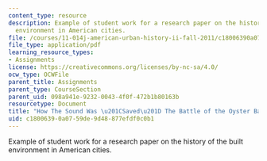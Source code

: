 ```yaml
---
content_type: resource
description: Example of student work for a research paper on the history of the built
  environment in American cities.
file: /courses/11-014j-american-urban-history-ii-fall-2011/c18006390a0759de9d48877efdf0c0b1_MIT11_014JF11_student.pdf
file_type: application/pdf
learning_resource_types:
- Assignments
license: https://creativecommons.org/licenses/by-nc-sa/4.0/
ocw_type: OCWFile
parent_title: Assignments
parent_type: CourseSection
parent_uid: 098a941e-9232-0043-4f0f-472b1b80163b
resourcetype: Document
title: "How The Sound Was \u201CSaved\u201D The Battle of the Oyster Bay-Rye Bridge"
uid: c1800639-0a07-59de-9d48-877efdf0c0b1
---
```

Example of student work for a research paper on the history of the built environment in American cities.